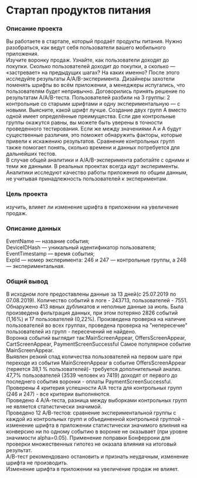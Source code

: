
# Стартап продуктов питания

### Описание проекта
Вы работаете в стартапе, который продаёт продукты питания. Нужно разобраться, как ведут себя пользователи вашего мобильного приложения.<br>
Изучите воронку продаж. Узнайте, как пользователи доходят до покупки. Сколько пользователей доходит до покупки, а сколько — «застревает» на предыдущих шагах? На каких именно?
После этого исследуйте результаты A/A/B-эксперимента. Дизайнеры захотели поменять шрифты во всём приложении, а менеджеры испугались, что пользователям будет непривычно. Договорились принять решение по результатам A/A/B-теста. Пользователей разбили на 3 группы: 2 контрольные со старыми шрифтами и одну экспериментальную — с новыми. Выясните, какой шрифт лучше. Создание двух групп A вместо одной имеет определённые преимущества. Если две контрольные группы окажутся равны, вы можете быть уверены в точности проведенного тестирования. Если же между значениями A и A будут существенные различия, это поможет обнаружить факторы, которые привели к искажению результатов. Сравнение контрольных групп также помогает понять, сколько времени и данных потребуется для дальнейших тестов.<br>
В случае общей аналитики и A/A/B-эксперимента работайте с одними и теми же данными. В реальных проектах всегда идут эксперименты. Аналитики исследуют качество работы приложения по общим данным, не учитывая принадлежность пользователей к экспериментам.<br>

### Цель проекта 
изучить, влияет ли изменение шрифта в приложении на увеличение продаж.

### Описание данных

EventName — название события;<br>
DeviceIDHash — уникальный идентификатор пользователя;<br>
EventTimestamp — время события;<br>
ExpId — номер эксперимента: 246 и 247 — контрольные группы, а 248 — экспериментальная.<br>


### Общий вывод

В исходном логе предоставлены данные за 13 дней(с 25.07.2019 по 07.08.2019). Количество событий в логе - 243713, пользователей - 7551. Обнаружено 413 явных дубликатов и неполные данные за июль. Была произведена фильтрация данных, при этом потеряно 2826 событий (1,16%) и 17 пользователей (0,22%). Произведена проверка на наличие пользователей во всех группах, проведена проверка на "непересечие" пользователей из групп - пересечений не найдено.<br>
Воронка событий выглядит так:MainScreenAppear, OffersScreenAppear, CartScreenAppear, PaymentScreenSuccessful Самое популярное событие MainScreenAppear.<br>
Выявлен резкий спад количества пользователей на первом шаге при переходе из события MainScreenAppear в событие OffersScreenAppear (теряется 38,1 % пользователей)- требуется дополнительный анализ.<br>
47,7% пользователей (3539 человек из 7419) доходят от первого до последнего события воронки - оплаты PaymentScreenSuccessful.<br>
Проверены 4 критерия успешности А/А теста для контрольных групп (246 и 247) - все критерии выполняются.<br>
Проведено 4 А/А-теста, разница между выборками контрольных групп не является статистически значимой.<br>
Проведено 12 А/В-тестов: сравнение экспериментальной группы с каждой из контрольных групп и объединенной контрольной группой - изменение шрифта в приложении статистически значимого влияния на конверсию ни по одному событию в воронке не оказывает (при уровне значимости alpha=0.05). Применение поправки Бонферрони для проверки множественных гипотез не оказала влияния на итоговый результат.<br>
А/В-тест рекомендовано остановить и признать неудачным, изменение шрифта не производить.<br>
Изменение шрифта в приложении на увеличение продаж не влияет.<br>
